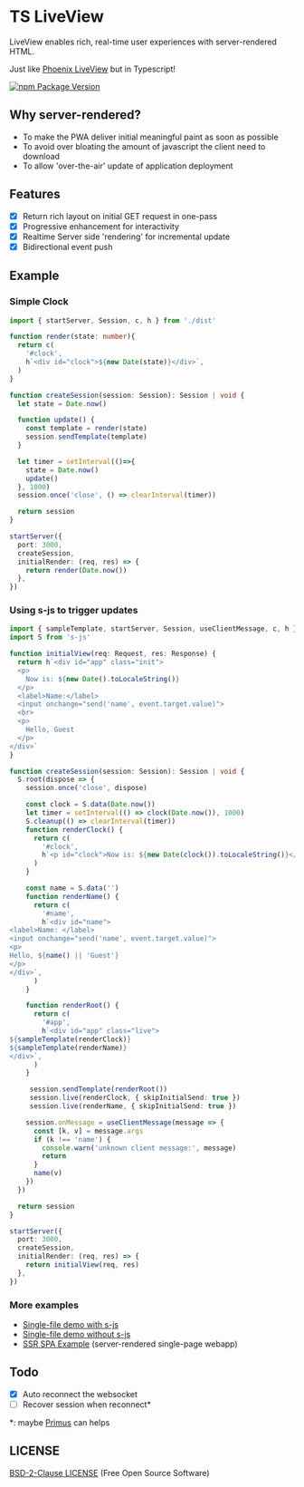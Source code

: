 # TS LiveView

LiveView enables rich, real-time user experiences with server-rendered HTML.

Just like [Phoenix LiveView](https://github.com/phoenixframework/phoenix_live_view) but in Typescript!

[![npm Package Version](https://img.shields.io/npm/v/ts-liveview.svg?maxAge=2592000)](https://www.npmjs.com/package/ts-liveview)

## Why server-rendered?
- To make the PWA deliver initial meaningful paint as soon as possible
- To avoid over bloating the amount of javascript the client need to download
- To allow 'over-the-air' update of application deployment

## Features
- [x] Return rich layout on initial GET request in one-pass
- [x] Progressive enhancement for interactivity
- [x] Realtime Server side 'rendering' for incremental update
- [x] Bidirectional event push

## Example
### Simple Clock
```typescript
import { startServer, Session, c, h } from './dist'

function render(state: number){
  return c(
    '#clock',
    h`<div id="clock">${new Date(state)}</div>`,
  )
}

function createSession(session: Session): Session | void {
  let state = Date.now()

  function update() {
    const template = render(state)
    session.sendTemplate(template)
  }

  let timer = setInterval(()=>{
    state = Date.now()
    update()
  }, 1000)
  session.once('close', () => clearInterval(timer))

  return session
}

startServer({
  port: 3000,
  createSession,
  initialRender: (req, res) => {
    return render(Date.now())
  },
})
```

### Using s-js to trigger updates
```typescript
import { sampleTemplate, startServer, Session, useClientMessage, c, h } from './dist'
import S from 's-js'

function initialView(req: Request, res: Response) {
  return h`<div id="app" class="init">
  <p>
    Now is: ${new Date().toLocaleString()}
  </p>
  <label>Name:</label>
  <input onchange="send('name', event.target.value)">
  <br>
  <p>
    Hello, Guest
  </p>
</div>`
}

function createSession(session: Session): Session | void {
  S.root(dispose => {
    session.once('close', dispose)

    const clock = S.data(Date.now())
    let timer = setInterval(() => clock(Date.now()), 1000)
    S.cleanup(() => clearInterval(timer))
    function renderClock() {
      return c(
        '#clock',
        h`<p id="clock">Now is: ${new Date(clock()).toLocaleString()}</p>`,
      )
    }

    const name = S.data('')
    function renderName() {
      return c(
        '#name',
        h`<div id="name">
<label>Name: </label>
<input onchange="send('name', event.target.value)">
<p>
Hello, ${name() || 'Guest'}
</p>
</div>`,
      )
    }

    function renderRoot() {
      return c(
        '#app',
        h`<div id="app" class="live">
${sampleTemplate(renderClock)}
${sampleTemplate(renderName)}
</div>`,
      )
    }

     session.sendTemplate(renderRoot())
     session.live(renderClock, { skipInitialSend: true })
     session.live(renderName, { skipInitialSend: true })

    session.onMessage = useClientMessage(message => {
      const [k, v] = message.args
      if (k !== 'name') {
        console.warn('unknown client message:', message)
        return
      }
      name(v)
    })
  })

  return session
}

startServer({
  port: 3000,
  createSession,
  initialRender: (req, res) => {
    return initialView(req, res)
  },
})
```

### More examples
- [Single-file demo with s-js](./test/demo-server-with-sjs.ts)
- [Single-file demo without s-js](./test/demo-server-without-sjs.ts)
- [SSR SPA Example](./app) (server-rendered single-page webapp)

## Todo
- [x] Auto reconnect the websocket
- [ ] Recover session when reconnect*

*: maybe [Primus](https://github.com/primus/primus) can helps

## LICENSE
[BSD-2-Clause LICENSE](./LICENSE)
(Free Open Source Software)
